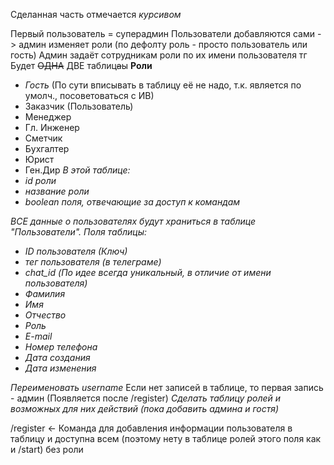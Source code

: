 Сделанная часть отмечается *курсивом*

Первый пользователь = суперадмин
Пользователи добавляются сами -> админ изменяет роли (по дефолту роль - просто пользователь или гость)
Админ задаёт сотрудникам роли по их имени пользователя тг
Будет ~~ОДНА~~ ДВЕ таблиц~~а~~ы
**Роли**
- *Гость* (По сути вписывать в таблицу её не надо, т.к. является по умолч., посоветоваться с ИВ)
- Заказчик (Пользователь)
- Менеджер
- Гл. Инженер
- Сметчик
- Бухгалтер
- Юрист
- Ген.Дир
*В этой таблице:*
- *id роли*
- *название роли*
- *boolean поля, отвечающие за доступ к командам*

*ВСЕ данные о пользователях будут храниться в таблице "Пользователи".*
*Поля таблицы:*
- *ID пользователя (Ключ)*
- *тег пользователя (в телеграме)*
- *chat_id (По идее всегда уникальный, в отличие от имени пользователя)*
- *Фамилия*
- *Имя*
- *Отчество*
- *Роль*
- *E-mail*
- *Номер телефона*
- *Дата создания*
- *Дата изменения*


*Переименовать username*
Если нет записей в таблице, то первая запись - админ (Появляется после /register)
*Сделать таблицу ролей и возможных для них действий (пока добавить админа и гостя)*

/register <- Команда для добавления информации пользователя в таблицу и доступна всем (поэтому нету в таблице ролей этого поля как и /start) без роли
